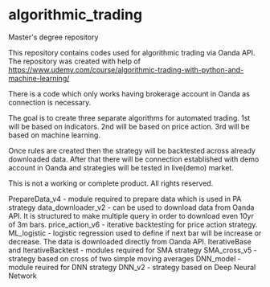 # algorithmic_trading
Master's degree repository

This repository contains codes used for algorithmic trading via Oanda API.
The repository was created with help of https://www.udemy.com/course/algorithmic-trading-with-python-and-machine-learning/

There is a code which only works having brokerage account in Oanda as connection is necessary.

The goal is to create three separate algorithms for automated trading.
1st will be based on indicators.
2nd will be based on price action.
3rd will be based on machine learning.

Once rules are created then the strategy will be backtested across already downloaded data.
After that there will be connection established with demo account in Oanda and strategies will be tested in live(demo) market.

This is not a working or complete product.
All rights reserved.

PrepareData_v4 - module required to prepare data which is used in PA strategy
data_downloader_v2 - can be used to download data from Oanda API. It is structured to make multiple query in order to download even 10yr of 3m bars.
price_action_v6 - iterative backtesting for price action strategy.
ML_logistic - logistic regression used to define if next bar will be increase or decrease. The data is downloaded directly from Oanda API.
IterativeBase and IterativeBacktest - modules required for SMA strategy
SMA_cross_v5 - strategy based on cross of two simple moving averages
DNN_model - module reuired for DNN strategy DNN_v2 - strategy based on Deep Neural Network
